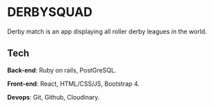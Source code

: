 # DERBYSQUAD

Derby match is an app displaying all roller derby leagues in the world.

## Tech
**Back-end**: Ruby on rails, PostGreSQL.

**Front-end**: React, HTML/CSS/JS, Bootstrap 4.

**Devops**: Git, Github, Cloudinary.
